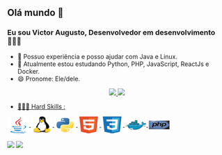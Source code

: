 ## Olá mundo 👋
### Eu sou Victor Augusto, Desenvolvedor em desenvolvimento 👨🏽‍💻

- 🧪 Possuo experiência e posso ajudar com Java e Linux.
- 🌱 Atualmente estou estudando Python, PHP, JavaScript, ReactJs e Docker.
- 😄 Pronome: Ele/dele.

<div align="center">
  <a href="https://github.com/VictorSantos567">
  <img height="180em" src="https://github-readme-stats.vercel.app/api?username=VictorSantos567&show_icons=true&theme=darcula&include_all_commits=true&count_private=true"/>
  <img height="180em" src="https://github-readme-stats.vercel.app/api/top-langs/?username=VictorSantos567&layout=compact&langs_count=7&theme=darcula"/>
</div>
 
 - 🧙🏽‍♂️ Hard Skills : 
<div style="display: inline_block">
  <img align="center" alt="Victor-Java" height="40" width="50" src="https://raw.githubusercontent.com/devicons/devicon/master/icons/java/java-original.svg">
  <img align="center" alt="Victor-Linux" height="40" width="50" src="https://raw.githubusercontent.com/devicons/devicon/master/icons/linux/linux-original.svg">
  <img align="center" alt="Victor-Python" height="40" width="50" src="https://raw.githubusercontent.com/devicons/devicon/master/icons/python/python-original.svg">
  <img align="center" alt="Victor-HTML" height="40" width="50" src="https://raw.githubusercontent.com/devicons/devicon/master/icons/html5/html5-original.svg">
  <img align="center" alt="Victor-CSS" height="40" width="50" src="https://raw.githubusercontent.com/devicons/devicon/master/icons/css3/css3-original.svg">
  <img align="center" alt="Victor-Docker" height="40" width="50" src="https://raw.githubusercontent.com/devicons/devicon/master/icons/docker/docker-original.svg">
  <img align="center" alt="Victor-PHP" height="40" width="50" src="https://raw.githubusercontent.com/devicons/devicon/master/icons/php/php-original.svg">
</div>

  <br>

<div> 
<a href="https://www.linkedin.com/in/victor-augusto-dos-santos-6b3893136" target="_blank"><img src="https://img.shields.io/badge/-LinkedIn-%230077B5?style=for-the-badge&logo=linkedin&logoColor=white" target="_blank"></a> 
  <a href="mailto:victoraugustos10@hotmail.com" target="_blank"><img src="https://img.shields.io/badge/Microsoft_Outlook-0078D4?style=for-the-badge&logo=microsoft-outlook&logoColor=white" target="_blank"></a> 
  
</div>
  
